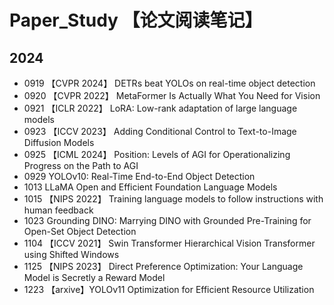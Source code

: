 # Paper_Study 【论文阅读笔记】

## 2024
- 0919 【CVPR 2024】 DETRs beat YOLOs on real-time object detection
- 0920 【CVPR 2022】 MetaFormer Is Actually What You Need for Vision
- 0921 【ICLR 2022】 LoRA: Low-rank adaptation of large language models
- 0923 【ICCV 2023】 Adding Conditional Control to Text-to-Image Diffusion Models
- 0925 【ICML 2024】 Position: Levels of AGI for Operationalizing Progress on the Path to AGI
- 0929 YOLOv10: Real-Time End-to-End Object Detection
- 1013 LLaMA Open and Efficient Foundation Language Models
- 1015 【NIPS 2022】 Training language models to follow instructions with human feedback
- 1023 Grounding DINO: Marrying DINO with Grounded Pre-Training for Open-Set Object Detection
- 1104 【ICCV 2021】 Swin Transformer Hierarchical Vision Transformer using Shifted Windows
- 1125 【NIPS 2023】 Direct Preference Optimization: Your Language Model is Secretly a Reward Model
- 1223 【arxive】YOLOv11 Optimization for Efficient Resource Utilization